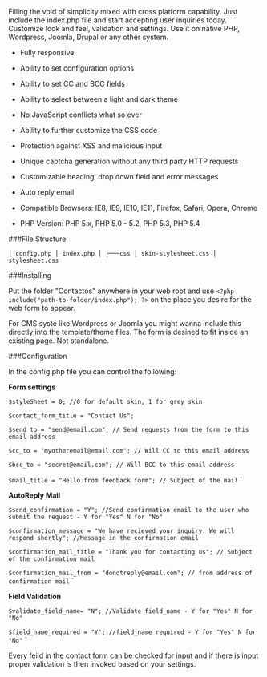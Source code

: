 Filling the void of simplicity mixed with cross platform capability. Just include the index.php file and start accepting user inquiries today. Customize look and feel, validation and settings. Use it on native PHP, Wordpress, Joomla, Drupal or any other system.

* Fully responsive
* Ability to set configuration options
* Ability to set CC and BCC fields
* Ability to select between a light and dark theme
* No JavaScript conflicts what so ever
* Ability to further customize the CSS code
* Protection against XSS and malicious input
* Unique captcha generation without any third party HTTP requests
* Customizable heading, drop down field and error messages
* Auto reply email

* Compatible Browsers: 	IE8, IE9, IE10, IE11, Firefox, Safari, Opera, Chrome
* PHP Version: PHP 5.x, PHP 5.0 - 5.2, PHP 5.3, PHP 5.4


###File Structure

`
│ config.php
│ index.php
│
├───css
│ skin-stylesheet.css
│ stylesheet.css
`

###Installing

Put the folder "Contactos" anywhere in your web root and use `<?php include("path-to-folder/index.php"); ?>` on the place you desire for the web form to appear.

For CMS syste like Wordpress or Joomla you might wanna include this directly into the template/theme files. The form is desined to fit inside an existing page. Not standalone.


###Configuration

In the config.php file you can control the following:

**Form settings**

`$styleSheet = 0; //0 for default skin, 1 for grey skin`

`$contact_form_title = "Contact Us";`

`$send_to = "send@email.com"; // Send requests from the form to this email address`

`$cc_to = "myotheremail@email.com"; // Will CC to this email address`

`$bcc_to = "secret@email.com"; // Will BCC to this email address`

`$mail_title = "Hello from feedback form"; // Subject of the mail`
`

**AutoReply Mail**

`$send_confirmation = "Y"; //Send confirmation email to the user who submit the request - Y for "Yes" N for "No"`

`$confirmation_message = "We have recieved your inquiry. We will respond shortly"; //Message in the confirmation email`

`$confirmation_mail_title = "Thank you for contacting us"; // Subject of the confirmation mail`

`$confirmation_mail_from = "donotreply@email.com"; // from address of confirmation mail`
`

**Field Validation**

`$validate_field_name= "N"; //Validate field_name - Y for "Yes" N for "No"`

`$field_name_required = "Y"; //field_name required - Y for "Yes" N for "No"`
`

Every feild in the contact form can be checked for input and if there is input proper validation is then invoked based on your settings.
